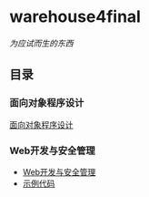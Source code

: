 # warehouse4final

*为应试而生的东西*

## 目录
### 面向对象程序设计
[面向对象程序设计](oto.md)
### Web开发与安全管理
 - [Web开发与安全管理](web.md)
 - [示例代码](webhtml.html)
